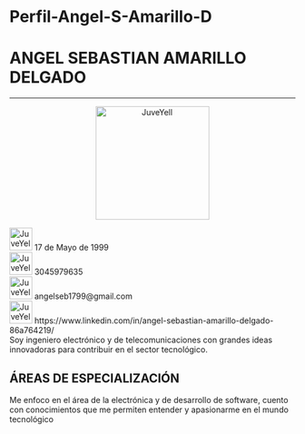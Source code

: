 # Perfil-Angel-S-Amarillo-D
# **ANGEL SEBASTIAN AMARILLO DELGADO** 
---
<div>
<p style = 'text-align:center;'>
<img src="https://media.licdn.com/dms/image/C4E03AQERpjum5CqvHQ/profile-displayphoto-shrink_800_800/0/1628736696032?e=1683763200&v=beta&t=ejHF2qmHfWTCpayJY-6cz0ywfcO7Cj3r7CY4OwaBo_8" alt="JuveYell" width="200px">
</p>
</div> 
<div>  
<img src="https://cdn-icons-png.flaticon.com/512/2628/2628617.png" alt="JuveYell" width="40px"> 17 de Mayo de 1999
</div> 
<div>  
<img src="https://images.vexels.com/media/users/3/205069/isolated/preview/f207045d96c258fed664305f0ac2c5bd-icono-de-auricular-de-telefono-azul.png" alt="JuveYell" width="40px"> 3045979635
</div> 
<div>  
<img src="https://i.pinimg.com/originals/0f/f8/74/0ff8747356eda64468c87b958d60cebf.png" alt="JuveYell" width="40px"> angelseb1799@gmail.com 
</div> 
<div>  
<img src="https://img1.freepng.es/20180610/pax/kisspng-linkedin-corporation-social-media-logo-business-ca-hastings-county-5b1d59c67cea33.1381192015286501825117.jpg" alt="JuveYell" width="40px"> https://www.linkedin.com/in/angel-sebastian-amarillo-delgado-86a764219/
</div> 

<div>
Soy ingeniero electrónico y de telecomunicaciones con grandes ideas innovadoras para contribuir en el sector tecnológico.
</div>

## **ÁREAS DE ESPECIALIZACIÓN**

Me enfoco en el área de la electrónica y de desarrollo de software, cuento con conocimientos que me permiten entender y apasionarme en el mundo tecnológico




